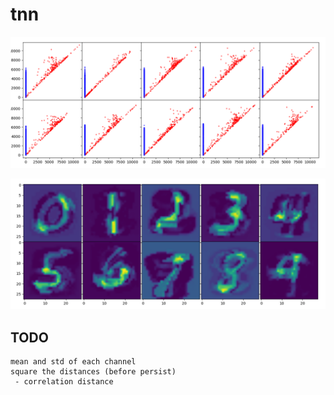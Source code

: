 # tnn

![alt text](plot/dgm.png)

![alt text](plot/masks.png)

## TODO

    mean and std of each channel
    square the distances (before persist)
     - correlation distance
